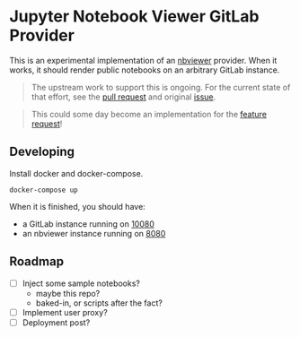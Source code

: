 # Jupyter Notebook Viewer GitLab Provider
This is an experimental implementation of an
[nbviewer](/jupyter/nbviewer) provider. When it works, it should render public 
notebooks on an arbitrary GitLab instance.

> The upstream work to support this is ongoing. For the current state of that 
effort, see the [pull request](/jupyter/nbviewer/pull/443) and
original [issue](/jupyter/nbviewer/issues/428).

> This could some day become an implementation for the
[feature request](/jupyter/nbviewer/issues/371)!


## Developing
Install docker and docker-compose.

```
docker-compose up
```

When it is finished, you should have:
- a GitLab instance running on [10080](http://localhost:10080)
- an nbviewer instance running on [8080](http://localhost:8080)


## Roadmap
- [ ] Inject some sample notebooks?
  - maybe this repo?
  - baked-in, or scripts after the fact?
- [ ] Implement user proxy?
- [ ] Deployment post?